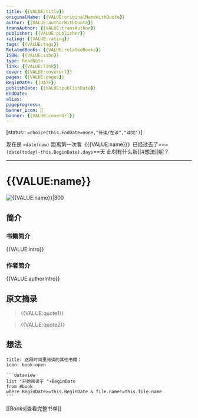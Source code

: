 ```yaml
---
title: {{VALUE:title}}
originalName: {{VALUE:originalNameWithQuote}}
author: {{VALUE:authorWithQuote}}
transAuthor: {{VALUE:transAuthor}}
publisher: {{VALUE:publisher}}
rating: {{VALUE:rating}}
tags: {{VALUE:tags}}
RelatedBooks: {{VALUE:relatedBooks}}
ISBN: {{VALUE:isbn}}
type: ReadNote
link: {{VALUE:link}}
cover: {{VALUE:coverUrl}}
pages: {{VALUE:pages}}
BeginDate: {{DATE}}
publishDate: {{VALUE:publishDate}}
EndDate:
alias:
pageprogress:
banner_icon: 📖
banner: {{VALUE:coverUrl}}
---
```

[status:: `=choice(this.EndDate=none,"待读/在读","读完")`]

现在是 `=date(now)`
距离第一次看《{{VALUE:name}}》已经过去了==`=(date(today)-this.BeginDate).days`==天
此刻有什么新[[#想法]]呢？

---
# {{VALUE:name}}

![{{VALUE:name}}|300]({{VALUE:coverUrl}})

## 简介
### 书籍简介

{{VALUE:intro}}

### 作者简介

{{VALUE:authorIntro}}

## 原文摘录
> {{VALUE:quote1}}

> {{VALUE:quote2}}

## 想法


````ad-blank
title: 这段时间里阅读的其他书籍：
icon: book-open

```dataview
list "开始阅读于 "+BeginDate
from #book 
where BeginDate>=this.BeginDate & file.name!=this.file.name
```
````
[[Books|查看完整书单]]
